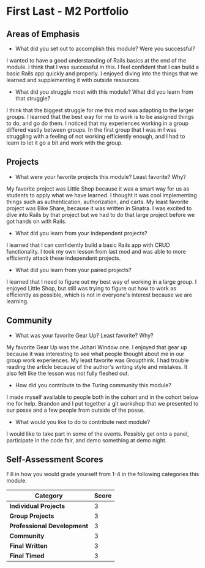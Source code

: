 # First Last - M2 Portfolio

## Areas of Emphasis

- What did you set out to accomplish this module? Were you successful?

I wanted to have a good understanding of Rails basics at the end of the module.
I think that I was successful in this. I feel confident that I can build a basic
Rails app quickly and properly. I enjoyed diving into the things that we learned and
supplementing it with outside resources.

- What did you struggle most with this module? What did you learn from that struggle?

I think that the biggest struggle for me this mod was adapting to the larger groups. I learned
that the best way for me to work is to be assigned things to do, and go do them. I noticed that
my experiences working in a group differed vastly between groups. In the first group that
I was in I was struggling with a feeling of not working efficiently enough, and I had
to learn to let it go a bit and work with the group.

## Projects

- What were your favorite projects this module? Least favorite? Why?

My favorite project was Little Shop because it was a smart way for us as students
to apply what we have learned. I thought it was cool implementing things such as
authentication, authorization, and carts. My least favorite project was Bike Share,
because it was written in Sinatra. I was excited to dive into Rails by that project
but we had to do that large project before we got hands on with Rails.

- What did you learn from your independent projects?

I learned that I can confidently build a basic Rails app with CRUD functionality.
I took my own lesson from last mod and was able to more efficiently attack these
independent projects.

- What did you learn from your paired projects?

I learned that I need to figure out my best way of working in a large group. I enjoyed
Little Shop, but still was trying to figure out how to work as efficiently as possible,
which is not in everyone's interest because we are learning.

## Community

- What was your favorite Gear Up? Least favorite? Why?

My favorite Gear Up was the Johari Window one. I enjoyed that gear up because
it was interesting to see what people thought about me in our group work experiences.
My least favorite was Groupthink. I had trouble reading the article because of the
author's writing style and mistakes. It also felt like the lesson was not fully
fleshed out.

- How did you contribute to the Turing community this module?

I made myself available to people both in the cohort and in the cohort below me for help.
Brandon and I put together a git workshop that we presented to our posse and a few people
from outside of the posse.

- What would you like to do to contribute next module?

I would like to take part in some of the events. Possibly get onto a panel, participate
in the code fair, and demo something at demo night.

## Self-Assessment Scores

Fill in how you would grade yourself from 1-4 in the following categories this module.

| Category                     | Score |
| -----------------------------| ----- |
| **Individual Projects**      |   3   |
| **Group Projects**           |   3   |
| **Professional Development** |   3   |
| **Community**                |   3   |
| **Final Written**            |   3   |
| **Final Timed**              |   3   |
